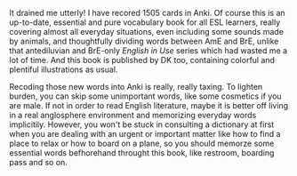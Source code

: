 It drained me utterly! I have recored 1505 cards in Anki. Of course this is an up-to-date, essential and pure vocabulary book for all ESL learners, really covering almost all everyday situations, even including some sounds made by animals, and thoughtfully dividing words between AmE and BrE, unlike that antediluvian and BrE-only *English in Use* series which had wasted me a lot of time. And this book is published by DK too, containing colorful and plentiful illustrations as usual.

Recoding those new words into Anki is really, really taxing. To lighten burden, you can skip some unimportant words, like some cosmetics if you are male. If not in order to read English literature, maybe it is better off living in a real anglosphere environment and memorizing everyday words implicitily. However, you won't be stuck in consulting a dictionary at first when you are dealing with an urgent or important matter like how to find a place to relax or how to board on a plane, so you should memorze some essential words befhorehand throught this book, like restroom, boarding pass and so on.
